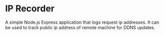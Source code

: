 # IP Recorder

A simple Node.js Express application that logs request ip addresses. It can be used to track public ip address of remote machine for DDNS updates.